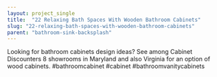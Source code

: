 ```yaml
---
layout: project_single
title:  "22 Relaxing Bath Spaces With Wooden Bathroom Cabinets"
slug: "22-relaxing-bath-spaces-with-wooden-bathroom-cabinets"
parent: "bathroom-sink-backsplash"
---
```

Looking for bathroom cabinets design ideas? See among Cabinet Discounters 8 showrooms in Maryland and also Virginia for an option of wood cabinets. #bathroomcabinet #cabinet #bathroomvanitycabinets